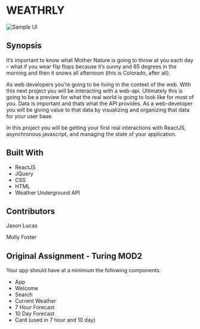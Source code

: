 # WEATHRLY

![Sample UI](https://media.giphy.com/media/26Ffhc32LB27GpVK0/giphy.gif)

## Synopsis
It’s important to know what Mother Nature is going to throw at you each day – what if you wear flip flops because it’s sunny and 65 degrees in the morning and then it snows all afternoon (this is Colorado, after all).

As web developers you’re going to be living in the context of the web. With this next project you will be interacting with a web-api. Ultimately this is going to be a preview for what the real world is going to look like for most of you. Data is important and thats what the API provides. As a web-developer you will be giving value to that data by visualizing and organizing that data for your user base.

In this project you will be getting your first real interactions with ReactJS, asynchronous javascript, and managing the state of your application.

## Built With
* ReactJS
* JQuery
* CSS
* HTML
* Weather Underground API

## Contributors

Jason Lucas

Molly Foster

## Original Assignment - Turing MOD2

Your app should have at a minimum the following components.

* App
* Welcome
* Search
* Current Weather
* 7 Hour Forecast
* 10 Day Forecast
* Card (used in 7 hour and 10 day)

